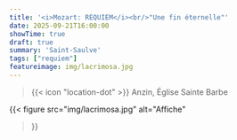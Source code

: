 ```yaml
---
title: '<i>Mozart: REQUIEM</i><br/>"Une fin éternelle"'
date: 2025-09-21T16:00:00
showTime: true
draft: true
summary: 'Saint-Saulve'
tags: ["requiem"]
featureimage: img/lacrimosa.jpg
---
```


> {{< icon "location-dot" >}} Anzin, Église Sainte Barbe

{{< figure
    src="img/lacrimosa.jpg"
    alt="Affiche"
>}}

